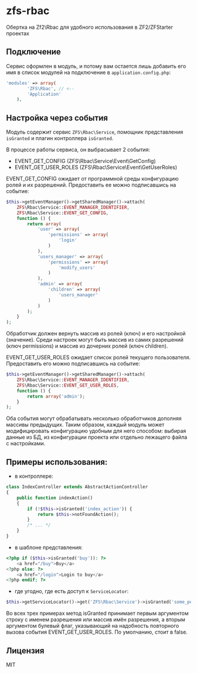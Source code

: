 zfs-rbac
================

Обертка на Zf2\Rbac для удобного использования в ZF2/ZFStarter проектах

Подключение
---
Сервис оформлен в модуль, и потому вам остается лишь добавить его имя в список модулей на подключение в ```application.config.php```:
```php
'modules' => array(
        'ZFS\Rbac', // <--
        'Application'
    ),
```

Настройка через события
---

Модуль содержит сервис ```ZFS\Rbac\Service```, помощник представления ```isGranted``` и плагин контроллера ```isGranted```.

В процессе работы сервиса, он выбрасывает 2 события: 
- EVENT_GET_CONFIG (ZFS\Rbac\Service\Event\GetConfig)
- EVENT_GET_USER_ROLES (ZFS\Rbac\Service\Event\GetUserRoles)

EVENT_GET_CONFIG ожидает от программной среды конфигурацию ролей и их разрешений. Предоставить ее можно подписавшись на событие:
```php
$this->getEventManager()->getSharedManager()->attach(
    ZFS\Rbac\Service::EVENT_MANAGER_IDENTIFIER,
    ZFS\Rbac\Service::EVENT_GET_CONFIG,
    function () {
        return array(
            'user' => array(
                'permissions' => array(
                    'login'
                )
            ),
            'users_manager' => array(
                'permissions' => array(
                    'modify_users'
                )
            ),
            'admin' => array(
                'children' => array(
                    'users_manager'
                )
            )
        );
    }
);
```
Обработчик должен вернуть массив из ролей (ключ) и его настройкой (значение). Среди настроек могут быть массив из самих разрешений (ключ permissions) и массив из дочерних ролей (ключ children).


EVENT_GET_USER_ROLES ожидает список ролей текущего пользователя. Предоставить его можно подписавшись на событие:
```php
$this->getEventManager()->getSharedManager()->attach(
    ZFS\Rbac\Service::EVENT_MANAGER_IDENTIFIER,
    ZFS\Rbac\Service::EVENT_GET_USER_ROLES,
    function () {
        return array('admin');
    }
);
```

Оба события могут обрабатывать несколько обработчиков дополняя массивы предыдущих. Таким образом, каждый модуль может модифицировать конфигурацию удобным для него способом: выбирая данные из БД, из конфигурации проекта или отдельно лежащего файла с настройками.

Примеры использования:
---
- в контроллере:
```php
class IndexController extends AbstractActionController
{
    public function indexAction()
    {
        if (!$this->isGranted('index_action')) {
            return $this->notFoundAction();
        }
        /* ... */
    }
}
```

- в шаблоне представления:
```php
<?php if ($this->isGranted('buy')): ?>
    <a href="/buy">Buy</a>
<?php else: ?>
    <a href="/login">Login to buy</a>
<?php endif; ?>
```

- где угодно, где есть доступ к ```ServiceLocator```:
```php
$this->getServiceLocator()->get('ZFS\Rbac\Service')->isGranted('some_permission');
```

Во всех трех примерах метод isGranted принимает первым аргументом строку с именем разрешения или массив имён разрешения, а вторым аргументом булевый флаг, указывающий на надобность повторного вызова события EVENT_GET_USER_ROLES. По умолчанию, стоит в false.


Лицензия
----

MIT